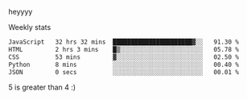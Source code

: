heyyyy

Weekly stats
<!--START_SECTION:waka-->

```txt
JavaScript   32 hrs 32 mins  ██████████████████████▓░░   91.30 %
HTML         2 hrs 3 mins    █▒░░░░░░░░░░░░░░░░░░░░░░░   05.78 %
CSS          53 mins         ▓░░░░░░░░░░░░░░░░░░░░░░░░   02.50 %
Python       8 mins          ░░░░░░░░░░░░░░░░░░░░░░░░░   00.40 %
JSON         0 secs          ░░░░░░░░░░░░░░░░░░░░░░░░░   00.01 %
```

<!--END_SECTION:waka-->
5 is greater than 4 :)
